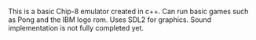 This is a basic Chip-8 emulator created in c++. Can run basic games such as Pong and the IBM logo rom. Uses SDL2 for graphics. Sound implementation is not fully completed yet.
